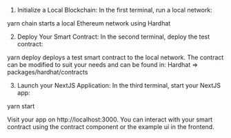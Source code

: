 1. Initialize a Local Blockchain:
In the first terminal, run a local network:

yarn chain
starts a local Ethereum network using Hardhat


2. Deploy Your Smart Contract:
In the second terminal, deploy the test contract:

yarn deploy
deploys a test smart contract to the local network. The contract can be modified to suit your needs and can be found in:
Hardhat => packages/hardhat/contracts

3. Launch your NextJS Application:
In the third terminal, start your NextJS app:

yarn start

Visit your app on http://localhost:3000. 
You can interact with your smart contract using the contract component or the example ui in the frontend.